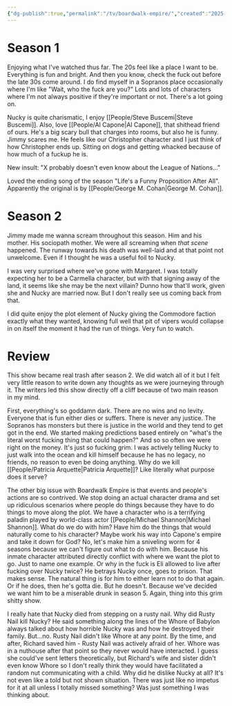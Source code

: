 ```yaml
---
{"dg-publish":true,"permalink":"/tv/boardwalk-empire/","created":"2025-02-24","updated":"2025-06-14"}
---
```



# Season 1

Enjoying what I've watched thus far. The 20s feel like a place I want to be. Everything is fun and bright. And then you know, check the fuck out before the late 30s come around. I do find myself in a Sopranos place occasionally where I'm like "Wait, who the fuck are you?" Lots and lots of characters where I'm not always positive if they're important or not. There's a lot going on.

Nucky is quite charismatic, I enjoy [[People/Steve Buscemi\|Steve Buscemi]]. Also, love [[People/Al Capone\|Al Capone]], that shithead friend of ours. He's a big scary bull that charges into rooms, but also he is funny. Jimmy scares me. He feels like our Christopher character and I just think of how Christopher ends up. Sitting on dogs and getting whacked because of how much of a fuckup he is.

New insult: "X probably doesn't even know about the League of Nations..."

Loved the ending song of the season "Life's a Funny Proposition After All". Apparently the original is by [[People/George M. Cohan\|George M. Cohan]].

# Season 2

Jimmy made me wanna scream throughout this season. Him and his mother. His sociopath mother. We were all screaming when *that scene* happened. The runway towards his death was well-laid and at that point not unwelcome. Even if I thought he was a useful foil to Nucky.

I was very surprised where we've gone with Margaret. I was totally expecting her to be a Carmella character, but with that signing away of the land, it seems like she may be the next villain? Dunno how that'll work, given she and Nucky are married now. But I don't really see us coming back from that.

I did quite enjoy the plot element of Nucky giving the Commodore faction exactly what they wanted, knowing full well that pit of vipers would collapse in on itself the moment it had the run of things. Very fun to watch.

# Review

This show became real trash after season 2. We did watch all of it but I felt very little reason to write down any thoughts as we were journeying through it. The writers led this show directly off a cliff because of two main reason in my mind.

First, everything's so goddamn dark. There are no wins and no levity. Everyone that is fun either dies or suffers. There is never any justice. The Sopranos has monsters but there is justice in the world and they tend to get got in the end. We started making predictions based entirely on "what's the literal worst fucking thing that could happen?" And so so often we were right on the money. It's just so fucking grim. I was actively telling Nucky to just walk into the ocean and kill himself because he has no legacy, no friends, no reason to even be doing anything. Why do we kill [[People/Patricia Arquette\|Patricia Arquette]]? Like literally what purpose does it serve?

The other big issue with Boardwalk Empire is that events and people's actions are so contrived. We stop doing an actual character drama and set up ridiculous scenarios where people do things because they have to do things to move along the plot. We have a character who is a terrifying paladin played by world-class actor [[People/Michael Shannon\|Michael Shannon]]. What do we do with him? Have him do the things that would naturally come to his character? Maybe work his way into Capone's empire and take it down for God? No, let's make him a sniveling worm for 4 seasons because we can't figure out what to do with him. Because his inmate character attributed directly conflict with where we want the plot to go. Just to name one example. Or why in the fuck is Eli allowed to live after fucking over Nucky twice? He betrays Nucky once, goes to prison. That makes sense. The natural thing is for him to either learn not to do that again. Or if he does, then he's gotta die. But he doesn't. Because we've decided we want him to be a miserable drunk in season 5. Again, thing into this grim shitty show.

I really hate that Nucky died from stepping on a rusty nail. Why did Rusty Nail kill Nucky? He said something along the lines of the Whore of Babylon always talked about how horrible Nucky was and how he destroyed their family. But...no. Rusty Nail didn't like Whore at any point. By the time, and after, Richard saved him - Rusty Nail was actively afraid of her. Whore was in a nuthouse after that point so they never would have interacted. I guess she could've sent letters theoretically, but Richard's wife and sister didn't even know Whore so I don't really think they would have facilitated a random nut communicating with a child. Why did he dislike Nucky at all? It's not even like a told but not shown situation. There was just like no impetus for it at all unless I totally missed something? Was just something I was thinking about.
